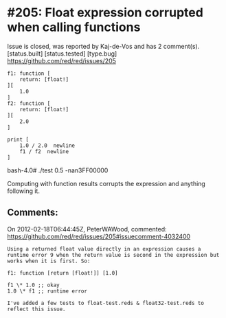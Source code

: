 
#205: Float expression corrupted when calling functions
================================================================================
Issue is closed, was reported by Kaj-de-Vos and has 2 comment(s).
[status.built] [status.tested] [type.bug]
<https://github.com/red/red/issues/205>

```
f1: function [
    return: [float!]
][
    1.0
]
f2: function [
    return: [float!]
][
    2.0
]

print [
    1.0 / 2.0  newline
    f1 / f2  newline
]
```

bash-4.0# ./test 
0.5
-nan3FF00000

Computing with function results corrupts the expression and anything following it.



Comments:
--------------------------------------------------------------------------------

On 2012-02-18T06:44:45Z, PeterWAWood, commented:
<https://github.com/red/red/issues/205#issuecomment-4032400>

    Using a returned float value directly in an expression causes a runtime error 9 when the return value is second in the expression but works when it is first. So:
    
    f1: function [return [float!]] [1.0]
    
    f1 \* 1.0 ;; okay
    1.0 \* f1 ;; runtime error
    
    I've added a few tests to float-test.reds & float32-test.reds to reflect this issue.

